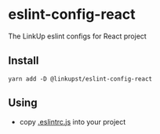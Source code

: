 # eslint-config-react

The LinkUp eslint configs for React project

## Install
```
yarn add -D @linkupst/eslint-config-react
```

## Using

- copy [.eslintrc.js](https://gist.github.com/LinkUpStudioOld/0bb6ade36a94df73b4feab12169df052) into your project
